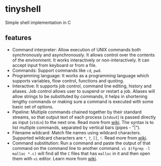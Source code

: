 # tinyshell
Simple shell implementation in C

## features

- Command interpreter: Allow execution of UNIX commands both synchronously and asynchronously. It allows control over the contents of the environment. It works interactively or non-interactively. It can accept input from keyboard or from a file.
- Commands: Support commands like `cd`, `pwd`.
- Programming language: It works as a programming language which supports variables, flow control, functions and quoting.
- Interactive: It supports job control, command line editing, history and aliases. Job control allows user to suspend or restart a job. Aliases will allow strings to be substituted by commands, it helps in shortening lengthy commands or making sure a command is executed with some basic set of options.
- Pipeline: Multiple commands chained together by their standard streams, so that output text of each process (`stdout`) is passed directly as input (`stdin`) to the next one. Read more from [wiki](https://en.wikipedia.org/wiki/Pipeline_(Unix)). The syntax is to list multiple commands, separated by vertical bars (pipes - "|").
- Filename wildcard: Match file names using wildcard characters. Supported wildcard characters are `*`, `?`, `[]`, `!`. Read more from [wiki](https://en.wikipedia.org/wiki/Wildcard_character).
- Command substitution: Run a command and paste the output of that command on the command line to another command. `vi $(fgrep -l malloc *.c)` will find all the `C` files that has `malloc` in it and then open them with `vi` editor. Learn more from [wiki](https://en.wikipedia.org/wiki/Command_substitution).
